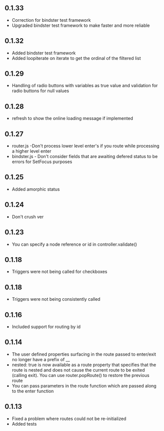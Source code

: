 ## 0.1.33
* Correction for bindster test framework
* Upgraded bindster test framework to make faster and more reliable
## 0.1.32
* Added bindster test framework
* Added loopiterate on iterate to get the ordinal of the filtered list
## 0.1.29
* Handling of radio buttons with variables as true value and validation for radio buttons for null values
## 0.1.28
* refresh to show the online loading message if implemented
## 0.1.27
* router.js  -Don't process lower level enter's if you route while processing a higher level enter
* bindster.js - Don't consider fields that are awaiting defered status to be errors for SetFocus purposes
## 0.1.25
* Added amorphic status
## 0.1.24
* Don't crush ver
## 0.1.23
* You can specify a node reference or id in controller.validate()
## 0.1.18
* Triggers were not being called for checkboxes
## 0.1.18
* Triggers were not being consistently called
## 0.1.16
* Included support for routing by id
## 0.1.14
* The user defined properties surfacing in the route passed to enter/exit no longer have a prefix of __
* nested: true is now available as a route property that specifies that the route is nested and does
not cause the current route to be exited (calling exit).  You can use router.popRoute() to restore 
the previous route
* You can pass parameters in the route function which are passed along to the enter function

## 0.1.13
* Fixed a problem where routes could not be re-initialized
* Added tests

